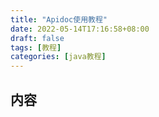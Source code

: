 ```yaml
---
title: "Apidoc使用教程"
date: 2022-05-14T17:16:58+08:00
draft: false
tags: [教程]
categories: [java教程]
---
```

## 内容